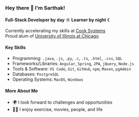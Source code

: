 ### Hey there 👋 I'm Sarthak!

#### Full-Stack Developer by day ☼ Learner by night ☾

Currently accelerating my skills at [Cook Systems](https://cooksys.com/FastTrack/)<br>
Proud alum of [University of Illinois at Chicago](https://cs.uic.edu)<br>

#### Key Skills 
- Programming: `.java`, `.js`, `.py`, `.c`, `.ts`, `.html`, `.css`, `SQL`
- Frameworks/Libraries: `Angular`, `Spring`, `JPA`, `jQuery`, `Node.js`
- Tools & Software: `VS Code`, `Git`, `GitHub`, `npm`, `Maven`, `pgAdmin`
- Databases: `PostgreSQL`
- Operating Systems: `MacOS`, `Windows`

#### More About Me
- 🌍 I look forward to challenges and opportunities
- 🏋🏽 I enjoy exercise, movies, people, and life
